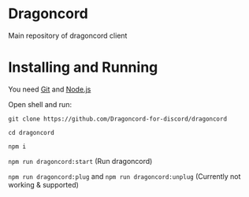 # Dragoncord
Main repository of dragoncord client

# Installing and Running
You need [Git](https://git-scm.com/) and [Node.js](https://nodejs.org/en/download/)

Open shell and run:

``git clone https://github.com/Dragoncord-for-discord/dragoncord``

``cd dragoncord``

``npm i``

``npm run dragoncord:start`` (Run dragoncord)

``npm run dragoncord:plug`` and ``npm run dragoncord:unplug`` (Currently not working & supported)
